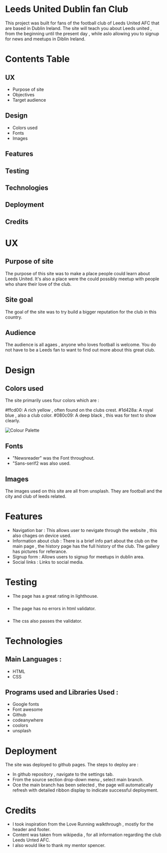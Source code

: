 # Leeds United Dublin fan Club

This project was built for fans of the football club of Leeds United AFC that are based in Dublin Ireland. The site will teach you about Leeds united , from the beginning until the present day , while aslo allowing you to signup for news and meetups in Diblin Ireland.


# Contents Table

## UX
 - Purpose of site
 - Objectives
 - Target audience

 ## Design
 - Colors used
 - Fonts
 - Images

 ## Features

 ## Testing

 ## Technologies

 ## Deployment

 ## Credits



# UX 

## Purpose of site 

The purpose of this site was to make a place people could learn about Leeds United. It's also a place were the could possibly meetup with people who share their love of the club.

## Site goal

The goal of the site was to try build a bigger reputation for the club in this country.

## Audience 

The audience is all agaes , anyone who loves football is welcome. You do not have to be a Leeds fan to want to find out more about this great club.

# Design 

## Colors used 

The site primarily uses four colors which are :

#ffcd00: A rich yellow , often found on the clubs crest.
#1d428a: A royal blue , also a club color.
#080c09: A deep black , this was for text to show clearly.

![Colour Palette](https://github.com/Landfish744/Milestone_Project_1/blob/main/assets/images/Colors-Milestone-project-1.png)

## Fonts

- "Newsreader" was the Font throughout.
- "Sans-serif2 was also used.

## Images

The images used on this site are all from unsplash. They are football and the city and club of leeds related.

# Features 

- Navigation bar : This allows user to nevigate through the website , this also chages on device used.
- Information about club : There is a brief info part about the club on the main page , the history page has the full history of the club. The gallery has pictures for referance.
- Signup form : Allows users to signup for meetups in dublin area.
- Social links : Links to social media.

# Testing 

- The page has a great rating in lighthouse.
###

- The page has no errors in html validator.
###

- The css also passes the validator.
###

# Technologies

## Main Languages :

- HTML
- CSS 

## Programs used and Libraries Used :

- Google fonts 
- Font awesome
- Github 
- codeanywhere
- coolors
- unsplash

# Deployment

The site was deployed to github pages. The steps to deploy are :

- In github repository , navigate to the settings tab.
- From the source section drop-down menu , select main branch.
- Oce the main branch has been selected , the page will automatically refresh with detailed ribbon display to indicate successful deployment.

# Credits 

- I took inspiration from the Love Running walkthrough , mostly for the header and footer.
- Content was taken from wikipedia , for all information regarding the club Leeds Unted AFC.
- I also would like to thank my mentor spencer.